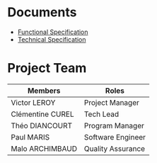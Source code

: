 # Documents 

- [Functional Specification](https://github.com/algosup/2022-2023-project-3-harfang3d-binding-Project-5-group/blob/documents/documents/Functionnal%20Specifications.md)
- [Technical Specification](https://github.com/algosup/2022-2023-project-3-harfang3d-binding-Project-5-group/blob/documents/documents/Technical%20Specifications.md)

# Project Team

| Members         | Roles             |
| --------------- | ----------------- |
| Victor LEROY    | Project Manager   |
| Clémentine CUREL    | Tech Lead         |
| Théo DIANCOURT | Program Manager   |
| Paul MARIS  | Software Engineer |
| Malo ARCHIMBAUD    | Quality Assurance |

